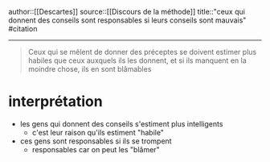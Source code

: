 author::[[Descartes]]
source::[[Discours de la méthode]]
title::"ceux qui donnent des conseils sont responsables si leurs conseils sont mauvais"
#citation

----

> Ceux qui se mêlent de donner des préceptes se doivent estimer plus habiles que ceux auxquels ils les donnent, et si ils manquent en la moindre chose, ils en sont blâmables


# interprétation

 - les gens qui donnent des conseils s'estiment plus intelligents
     - c'est leur raison qu'ils estiment "habile"
 - ces gens sont responsables si ils se trompent
     - responsables car on peut les "blâmer"


